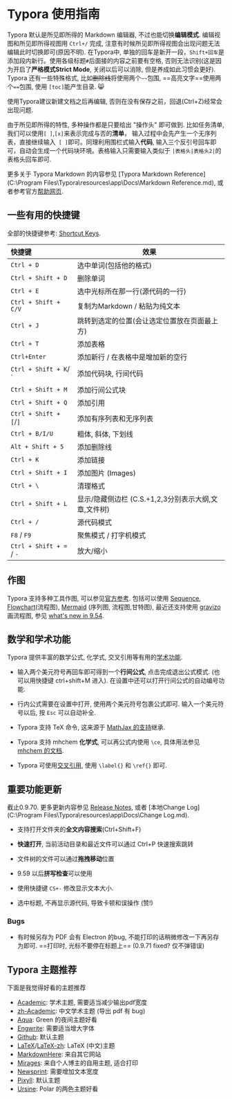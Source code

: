 # Typora 使用指南

Typora 默认是所见即所得的 Markdown 编辑器, 不过也能切换**编辑模式**. 编辑视图和所见即所得视图用 `Ctrl+/` 完成, 注意有时候所见即所得视图会出现问题无法编辑此时切换即可(原因不明). 在Typora中, 单独的回车是新开一段，`Shift+回车`是添加段内新行。使用各级标题`#`后面接的内容之前要有空格, 否则无法识别(这是因为开启了**严格模式Strict Mode**, 关闭以后可以消除, 但是养成如此习惯会更好). Typora 还有一些特殊格式, 比如~~删除线~~将使用两个`~~`包围, ==高亮文字==使用两个`==`包围, 使用 `[toc]`能产生目录. :smile_cat:

使用Typora建议新建文档之后再编辑, 否则在没有保存之前，回退(Ctrl+Z)经常会出现问题.

由于所见即所得的特性, 多种操作都是只要给出 "操作头" 即可做到. 比如任务清单, 我们可以使用`[ ]`,`[x]`来表示完成与否的**清单**， 输入过程中会先产生一个无序列表，直接继续输入` [ ]`即可。同理利用围栏式输入**代码**, 输入三个反引号回车即可，自动会生成一个代码块环境。表格输入只需要输入类似于 `|表格头|表格头2|`的表格头回车即可.

更多关于 Typora Markdown 的内容参见 [Typora Markdown Reference](C:\Program Files\Typora\resources\app\Docs\Markdown Reference.md), 或者参考官方[帮助网页](https://support.typora.io/). 



## 一些有用的快捷键

全部的快捷键参考: [Shortcut Keys](http://support.typora.io/Shortcut-Keys/).

| 快捷键                   | 效果                                                 |
| :----------------------- | ---------------------------------------------------- |
| `Ctrl + D`               | 选中单词(包括他的格式)                               |
| `Ctrl + Shift + D`       | 删除单词                                             |
| `Ctrl + E`               | 选中光标所在那一行(源代码的一行)                     |
| `Ctrl + Shift + C/V`     | 复制为Markdown / 粘贴为纯文本                        |
| `Ctrl + J`               | 跳转到选定的位置(会让选定位置放在页面最上方)         |
| `Ctrl + T`               | 添加表格                                             |
| `Ctrl+Enter`             | 添加新行 / 在表格中是增加新的空行                    |
| `Ctrl + Shift + K`/  `   | 添加代码块, 行间代码                                 |
| `Ctrl + Shift + M`       | 添加行间公式块                                       |
| `Ctrl + Shift + Q`       | 添加引用                                             |
| `Ctrl + Shift + [`/`]`   | 添加有序列表和无序列表                               |
| `Ctrl + B/I/U`           | 粗体, 斜体, 下划线                                   |
| `Alt + Shift + 5`        | 添加删除线                                           |
| `Ctrl + K`               | 添加链接                                             |
| `Ctrl + Shift + I`       | 添加图片 (Images)                                    |
| `Ctrl + \`               | 清理格式                                             |
| `Ctrl + Shift + L`       | 显示/隐藏侧边栏 (C.S.+1,2,3分别表示大纲,文章,文件树) |
| `Ctrl + /`               | 源代码模式                                           |
| `F8` / `F9`              | 聚焦模式 / 打字机模式                                |
| `Ctrl + Shift + =` / `-` | 放大/缩小                                            |



## 作图

Typora 支持多种工具作图, 可以参见[官方参考](http://support.typora.io/Draw-Diagrams-With-Markdown/). 包括可以使用 [Sequence](https://bramp.github.io/js-sequence-diagrams/), [Flowchart](http://flowchart.js.org/)(流程图), [Mermaid](https://knsv.github.io/mermaid/#mermaid) (序列图, 流程图,甘特图), 最近还支持使用 [gravizo](http://www.gravizo.com/) 画流程图, 参见 [what's new in 9.54](https://support.typora.io/What's-New-0.9.54/).



## 数学和学术功能

Typora 提供丰富的数学公式, 化学式, 交叉引用等有用的[学术功能](http://support.typora.io/Math/). 

- 输入两个美元符号再回车即可得到一个**行间公式**, 点击完成退出公式模式. (也可以用快捷键 ctrl+shift+M 进入). 在设置中还可以打开行间公式的自动编号功能.

- 行内公式需要在设置中打开, 使用两个美元符号包裹公式即可. 输入一个美元符号以后, 按 `Esc` 可以自动补全.

- Typora 支持 TeX 命令, 这来源于 [MathJax 的支持](http://docs.mathjax.org/en/latest/tex.html#supported-latex-commands)继承.

- Typora 支持 mhchem **化学式**, 可以再公式内使用 `\ce`, 具体用法参见 [mhchem 的文档](https://mhchem.github.io/MathJax-mhchem/).

- Typora 可使用[交叉引用](http://support.typora.io/Math/#cross-reference), 使用  `\label{}`​ 和 `\ref{}` 即可.

  

## 重要功能更新

截止0.9.70. 更多更新内容参见 [Release Notes](https://typora.io/windows/dev_release.html), 或者 [本地Change Log](C:\Program Files\Typora\resources\app\Docs\Change Log.md). 

- 支持打开文件夹的**全文内容搜索**(Ctrl+Shift+F)

- **快速打开**, 当前活动目录和最近文件可以通过 Ctrl+P 快速搜索跳转

- 文件树的文件可以通过**拖拽移动**位置

- 9.59 以后**拼写检查**可以使用

- 使用快捷键 `CS+-` 修改显示文本大小.

- 选中标题, 不再显示源代码, 导致卡顿和误操作 (赞!)

  

### Bugs

- 有时候另存为 PDF 会有 Electron 的bug, 不能打印的话稍微修改一下再另存为即可. ==打印时, 光标不要停在标题上== (0.9.71 fixed? 仅不弹错误)

  



## Typora 主题推荐

下面是我觉得好看的主题推荐

- [Academic](https://theme.typora.io/theme/Academic/): 学术主题, 需要适当减少输出pdf宽度
- [zh-Academic](https://github.com/ZJUGuoShuai/zh-academic): 中文学术主题 (导出 pdf 有 bug)
- [Aqua](https://github.com/onemid/typora-aqua):  Green 的夜间主题好看
- [Engwrite](https://theme.typora.io/theme/Engwrite/): 需要适当增大字体
- [Github](https://theme.typora.io/theme/Github/): 默认主题
- [LaTeX](https://github.com/Adarsh-Barik/LatexTyporaTheme)/[LaTeX-zh](https://github.com/Ada-L/LaTeX-likeTyporaThemeforChinese): LaTeX (中文)主题
- [MarkdownHere](https://gist.github.com/xiaolai/aa190255b7dde302d10208ae247fc9f2): 来自其它网站
- [Mirages](https://get233.com/archives/mirages-for-typora.html): 来自个人博主的自用主题, 适合打印
- [Newsprint](https://theme.typora.io/theme/Newsprint/): 需要增加文本宽度
- [Pixyll](https://theme.typora.io/theme/Pixyll/): 默认主题
- [Ursine](https://github.com/aCluelessDanny/typora-theme-ursine): Polar 的两色主题好看